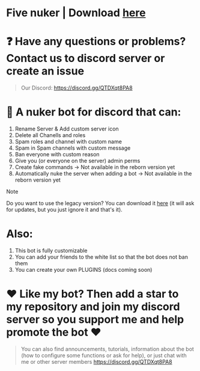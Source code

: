 # Five nuker | Download [here](https://github.com/glitch65/Five-nuker/raw/Rework/release.zip)

# ❓ Have any questions or problems? Contact us to discord server or create an issue
> Our Discord: https://discord.gg/QTDXqt8PA8

# 💫 A nuker bot for discord that can:

1. Rename Server & Add custom server icon
2. Delete all Chanells and roles
3. Spam roles and channel with custom name
4. Spam in Spam channels with custom message
5. Ban everyone with custom reason
6. Give you (or everyone on the server) admin perms
7. Create fake commands -> Not available in the reborn version yet
8. Automatically nuke the server when adding a bot -> Not available in the reborn version yet

> [!NOTE]
> Do you want to use the legacy version? You can download it [here](https://github.com/glitch65/Discord-Five-nuker-bot/raw/launcher/launcher.exe) (it will ask for updates, but you just ignore it and that's it).

# Also:
1. This bot is fully customizable 
2. You can add your friends to the white list so that the bot does not ban them
3. You can create your own PLUGINS (docs coming soon)

# ❤ Like my bot? Then add a star to my repository and join my discord server so you support me and help promote the bot ❤
> You can also find announcements, tutorials, information about the bot (how to configure some functions or ask for help), or just chat with me or other server members
> https://discord.gg/QTDXqt8PA8 

